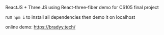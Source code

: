 ReactJS + Three.JS using React-three-fiber demo for CS105 final project

run `npm i` to install all dependencies then demo it on localhost

online demo: https://bradyy.tech/
